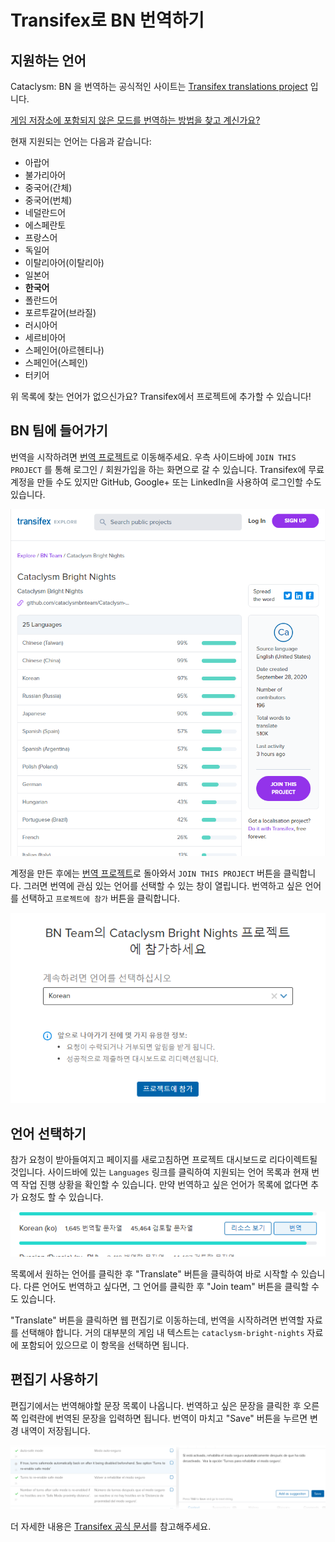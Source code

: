 # Transifex로 BN 번역하기

## 지원하는 언어

Cataclysm: BN 을 번역하는 공식적인 사이트는 [Transifex translations project][project] 입니다.

[게임 저장소에 포함되지 않은 모드를 번역하는 방법을 찾고 계신가요?](../guides/mods.md)

현재 지원되는 언어는 다음과 같습니다:

- 아랍어
- 불가리아어
- 중국어(간체)
- 중국어(번체)
- 네덜란드어
- 에스페란토
- 프랑스어
- 독일어
- 이탈리아어(이탈리아)
- 일본어
- **한국어**
- 폴란드어
- 포르투갈어(브라질)
- 러시아어
- 세르비아어
- 스페인어(아르헨티나)
- 스페인어(스페인)
- 터키어

위 목록에 찾는 언어가 없으신가요? Transifex에서 프로젝트에 추가할 수 있습니다!

## BN 팀에 들어가기

번역을 시작하려면 [번역 프로젝트][project]로 이동해주세요. 우측 사이드바에 `JOIN THIS PROJECT` 를
통해 로그인 / 회원가입을 하는 화면으로 갈 수 있습니다. Transifex에 무료 계정을 만들 수도 있지만
GitHub, Google+ 또는 LinkedIn을 사용하여 로그인할 수도 있습니다.

![번역 시작하기](./img/start.png)

계정을 만든 후에는 [번역 프로젝트][project]로 돌아와서 `JOIN THIS PROJECT` 버튼을 클릭합니다. 그러면
번역에 관심 있는 언어를 선택할 수 있는 창이 열립니다. 번역하고 싶은 언어를 선택하고
`프로젝트에 참가` 버튼을 클릭합니다.

![프로젝트 참가하기](./img/join.png)

## 언어 선택하기

참가 요청이 받아들여지고 페이지를 새로고침하면 프로젝트 대시보드로 리다이렉트될 것입니다. 사이드바에
있는 `Languages` 링크를 클릭하여 지원되는 언어 목록과 현재 번역 작업 진행 상황을 확인할 수 있습니다.
만약 번역하고 싶은 언어가 목록에 없다면 추가 요청도 할 수 있습니다.

![자료 선택하기](./img/resource.png)

목록에서 원하는 언어를 클릭한 후 "Translate" 버튼을 클릭하여 바로 시작할 수 있습니다. 다른 언어도
번역하고 싶다면, 그 언어를 클릭한 후 "Join team" 버튼을 클릭할 수도 있습니다.

"Translate" 버튼을 클릭하면 웹 편집기로 이동하는데, 번역을 시작하려면 번역할 자료를 선택해야 합니다.
거의 대부분의 게임 내 텍스트는 `cataclysm-bright-nights` 자료에 포함되어 있으므로 이 항목을 선택하면
됩니다.

## 편집기 사용하기

편집기에서는 번역해야할 문장 목록이 나옵니다. 번역하고 싶은 문장을 클릭한 후 오른쪽 입력란에 번역된
문장을 입력하면 됩니다. 번역이 마치고 "Save" 버튼을 누르면 변경 내역이 저장됩니다.

![웹 편집기](./img/editor.png)

더 자세한 내용은 [Transifex 공식 문서][docs]를 참고해주세요.

[project]: https://explore.transifex.com/bn-team/cataclysm-bright-nights/
[docs]: https://docs.transifex.com/

